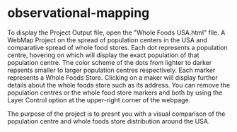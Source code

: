 # observational-mapping
To display the Project Output file, open the "Whole Foods USA.html" file.
A WebMap Project on the spread of population centers in the USA and comparative spread of whole food stores.
Each dot represents a population centre, hovering on which will display the exact population of that population centre.
The color scheme of the dots from lighter to darker repsents smaller to larger population centres respectively.
Each marker represents a Whole Foods Store. Clicking on a maker will display further details about the whole foods store such as its address.
You can remove the population centres or the whole food store markers and both by using the Layer Control option at the upper-right corner of the webpage.

The purpose of the project is to presnt you with a visual comparison of the population centre  and whole foods store distribution around the USA.
